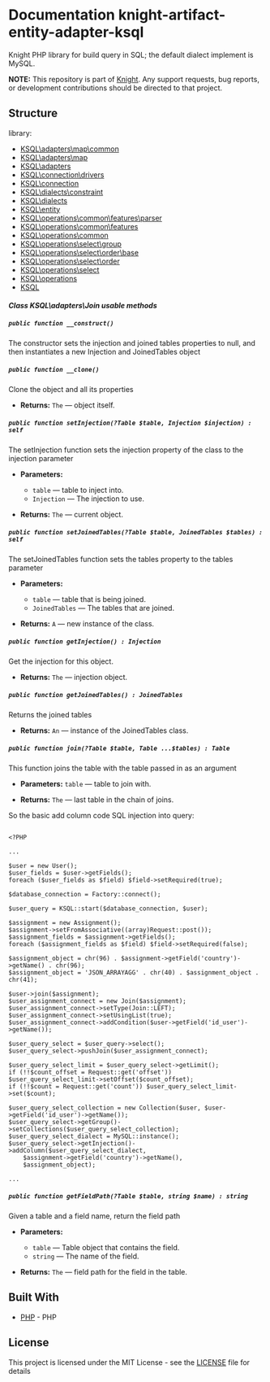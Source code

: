 # Documentation knight-artifact-entity-adapter-ksql

Knight PHP library for build query in SQL; the default dialect implement is MySQL.

**NOTE:** This repository is part of [Knight](https://github.com/energia-source/knight). Any
support requests, bug reports, or development contributions should be directed to
that project.

## Structure

library:
- [KSQL\adapters\map\common](https://github.com/energia-source/knight-artifact-entity-adapter-ksql/tree/main/lib/adapters/map/common)
- [KSQL\adapters\map](https://github.com/energia-source/knight-artifact-entity-adapter-ksql/tree/main/lib/adapters/map)
- [KSQL\adapters](https://github.com/energia-source/knight-artifact-entity-adapter-ksql/tree/main/lib/adapters)
- [KSQL\connection\drivers](https://github.com/energia-source/knight-artifact-entity-adapter-ksql/tree/main/lib/connection/drivers)
- [KSQL\connection](https://github.com/energia-source/knight-artifact-entity-adapter-ksql/tree/main/lib/connection)
- [KSQL\dialects\constraint](https://github.com/energia-source/knight-artifact-entity-adapter-ksql/tree/main/lib/dialects/constraint)
- [KSQL\dialects](https://github.com/energia-source/knight-artifact-entity-adapter-ksql/tree/main/lib/dialects)
- [KSQL\entity](https://github.com/energia-source/knight-artifact-entity-adapter-ksql/tree/main/lib/entity)
- [KSQL\operations\common\features\parser](https://github.com/energia-source/knight-artifact-entity-adapter-ksql/tree/main/lib/operations/common/features/parser)
- [KSQL\operations\common\features](https://github.com/energia-source/knight-artifact-entity-adapter-ksql/tree/main/lib/operations/common/features)
- [KSQL\operations\common](https://github.com/energia-source/knight-artifact-entity-adapter-ksql/tree/main/lib/operations/common)
- [KSQL\operations\select\group](https://github.com/energia-source/knight-artifact-entity-adapter-ksql/tree/main/lib/operations/select/group)
- [KSQL\operations\select\order\base](https://github.com/energia-source/knight-artifact-entity-adapter-ksql/tree/main/lib/operations/select/order/base)
- [KSQL\operations\select\order](https://github.com/energia-source/knight-artifact-entity-adapter-ksql/tree/main/lib/operations/select/order)
- [KSQL\operations\select](https://github.com/energia-source/knight-artifact-entity-adapter-ksql/tree/main/lib/operations/select)
- [KSQL\operations](https://github.com/energia-source/knight-artifact-entity-adapter-ksql/tree/main/lib/operations)
- [KSQL](https://github.com/energia-source/knight-knight-artifact-entity-adapter-ksql/blob/main/lib)

#### ***Class KSQL\adapters\Join usable methods***

##### `public function __construct()`

The constructor sets the injection and joined tables properties to null, and then instantiates a new Injection and JoinedTables object

##### `public function __clone()`

Clone the object and all its properties

 * **Returns:** `The` — object itself.

##### `public function setInjection(?Table $table, Injection $injection) : self`

The setInjection function sets the injection property of the class to the injection parameter

 * **Parameters:**
   * `table` — table to inject into.
   * `Injection` — The injection to use.

 * **Returns:** `The` — current object.

##### `public function setJoinedTables(?Table $table, JoinedTables $tables) : self`

The setJoinedTables function sets the tables property to the tables parameter

 * **Parameters:**
   * `table` — table that is being joined.
   * `JoinedTables` — The tables that are joined.

 * **Returns:** `A` — new instance of the class.

##### `public function getInjection() : Injection`

Get the injection for this object.

 * **Returns:** `The` — injection object.

##### `public function getJoinedTables() : JoinedTables`

Returns the joined tables

 * **Returns:** `An` — instance of the JoinedTables class.

##### `public function join(?Table $table, Table ...$tables) : Table`

This function joins the table with the table passed in as an argument

 * **Parameters:** `table` — table to join with.

 * **Returns:** `The` — last table in the chain of joins.

So the basic add column code SQL injection into query:

```

<?PHP

...

$user = new User();
$user_fields = $user->getFields();
foreach ($user_fields as $field) $field->setRequired(true);

$database_connection = Factory::connect();

$user_query = KSQL::start($database_connection, $user);

$assignment = new Assignment();
$assignment->setFromAssociative((array)Request::post());
$assignment_fields = $assignment->getFields();
foreach ($assignment_fields as $field) $field->setRequired(false);

$assignment_object = chr(96) . $assignment->getField('country')->getName() . chr(96);
$assignment_object = 'JSON_ARRAYAGG' . chr(40) . $assignment_object . chr(41);

$user->join($assignment);
$user_assignment_connect = new Join($assignment);
$user_assignment_connect->setType(Join::LEFT);
$user_assignment_connect->setUsingList(true);
$user_assignment_connect->addCondition($user->getField('id_user')->getName());

$user_query_select = $user_query->select();
$user_query_select->pushJoin($user_assignment_connect);

$user_query_select_limit = $user_query_select->getLimit();
if (!!$count_offset = Request::get('offset')) $user_query_select_limit->setOffset($count_offset);
if (!!$count = Request::get('count')) $user_query_select_limit->set($count);

$user_query_select_collection = new Collection($user, $user->getField('id_user')->getName());
$user_query_select->getGroup()->setCollections($user_query_select_collection);
$user_query_select_dialect = MySQL::instance();
$user_query_select->getInjection()->addColumn($user_query_select_dialect,
    $assignment->getField('country')->getName(),
    $assignment_object);

...

```

##### `public function getFieldPath(?Table $table, string $name) : string`

Given a table and a field name, return the field path

 * **Parameters:**
   * `table` — Table object that contains the field.
   * `string` — The name of the field.

 * **Returns:** `The` — field path for the field in the table.

## Built With

* [PHP](https://www.php.net/) - PHP

## License

This project is licensed under the MIT License - see the [LICENSE](LICENSE) file for details
